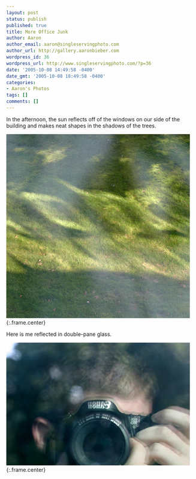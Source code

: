 ```yaml
---
layout: post
status: publish
published: true
title: More Office Junk
author: Aaron
author_email: aaron@singleservingphoto.com
author_url: http://gallery.aaronbieber.com
wordpress_id: 36
wordpress_url: http://www.singleservingphoto.com/?p=36
date: '2005-10-08 14:49:58 -0400'
date_gmt: '2005-10-08 18:49:58 -0400'
categories:
- Aaron's Photos
tags: []
comments: []
---
```

In the afternoon, the sun reflects off of the windows on our side of the
building and makes neat shapes in the shadows of the trees.

![](/ssp/06oct05-01.jpg){:.frame.center}

Here is me reflected in double-pane glass.

![](/ssp/06oct05-02.jpg){:.frame.center}
